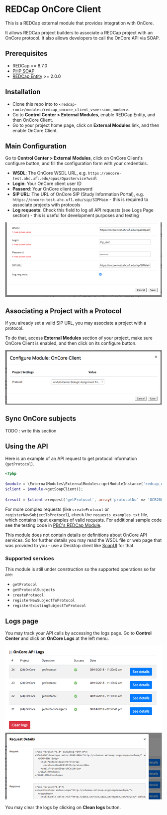 # REDCap OnCore Client
This is a REDCap external module that provides integration with OnCore.

It allows REDCap project builders to associate a REDCap project with an OnCore protocol. It also allows developers to call the OnCore API via SOAP.

## Prerequisites
- REDCap >= 8.7.0
- [PHP SOAP](http://php.net/manual/en/book.soap.php)
- [REDCap Entity](https://github.com/ctsit/redcap_entity) >= 2.0.0

## Installation
- Clone this repo into to `<redcap-root>/modules/redcap_oncore_client_v<version_number>`.
- Go to **Control Center > External Modules**, enable REDCap Entity, and then OnCore Client.
- Go to your project home page, click on **External Modules** link, and then enable OnCore Client.

## Main Configuration
Go to **Control Center > External Modules**, click on OnCore Client's configure button, and fill the configuration form with your credentials.

- **WSDL**: The OnCore WSDL URL, e.g. `https://oncore-test.ahc.ufl.edu/opas/OpasService?wsdl`
- **Login**: Your OnCore client user ID
- **Passord**: Your OnCore client password
- **SIP URL**: The URL of OnCore SIP (Study Information Portal), e.g. `https://oncore-test.ahc.ufl.edu/sip/SIPMain` - this is required to associate projects with protocols
- **Log requests**: Check this field to log all API requests (see Logs Page section) - this is useful for development purposes and testing

![Config form](img/config_form.png)

## Associating a Project with a Protocol

If you already set a valid SIP URL, you may associate a project with a protocol.

To do that, access **External Modules** section of your project, make sure OnCore Client is enabled, and then click on its configure button.

![Protocol association](img/protocol_association.png)

## Sync OnCore subjects

TODO : write this section


## Using the API

Here is an example of an API request to get protocol information (`getProtocol`).

```php
<?php

$module = \ExternalModules\ExternalModules::getModuleInstance('redcap_oncore_client');
$client = $module->getSoapClient();

$result = $client->request('getProtocol', array('protocolNo' => 'OCR20002'));
```

For more complex requests (like `createProtocol` or `registerNewSubjectToProtocol`), check the `requests_examples.txt` file, which contains input examples of valid requests. For additional sample code see the testing code in [PBC's REDCap Module](https://github.com/pbchase/my_redcap_module/tree/redcap_oncore_client_test).

This module does not contain details or definitions about OnCore API services. So for further details you may read the WSDL file or web page that was provided to you - use a Desktop client like [SoapUI](https://www.soapui.org/) for that.

### Supported services
This module is still under construction so the supported operations so far are:

- `getProtocol`
- `getProtocolSubjects`
- `createProtocol`
- `registerNewSubjectToProtocol`
- `registerExistingSubjectToProtocol`

## Logs page
You may track your API calls by accessing the logs page. Go to **Control Center** and click on **OnCore Logs** at the left menu.

![Logs page list](img/logs_page.png)
![Request](img/request_details.png)

You may clear the logs by clicking on **Clean logs** button.
